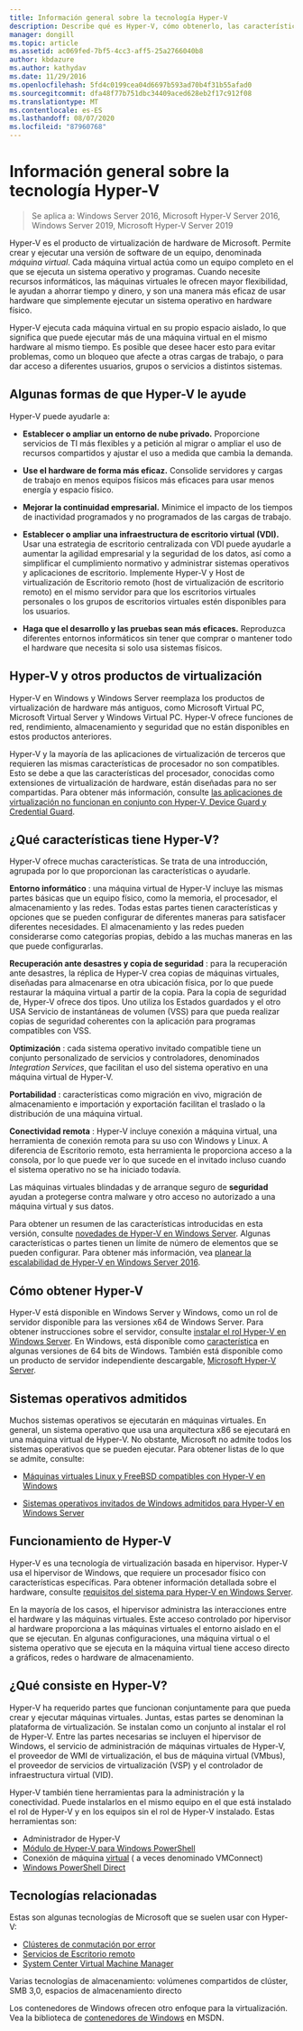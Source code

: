```yaml
---
title: Información general sobre la tecnología Hyper-V
description: Describe qué es Hyper-V, cómo obtenerlo, las características clave y los usos comunes.
manager: dongill
ms.topic: article
ms.assetid: ac069fed-7bf5-4cc3-aff5-25a2766040b8
author: kbdazure
ms.author: kathydav
ms.date: 11/29/2016
ms.openlocfilehash: 5fd4c0199cea04d6697b593ad70b4f31b55afad0
ms.sourcegitcommit: dfa48f77b751dbc34409aced628eb2f17c912f08
ms.translationtype: MT
ms.contentlocale: es-ES
ms.lasthandoff: 08/07/2020
ms.locfileid: "87960768"
---
```

# <a name="hyper-v-technology-overview"></a>Información general sobre la tecnología Hyper-V

>Se aplica a: Windows Server 2016, Microsoft Hyper-V Server 2016, Windows Server 2019, Microsoft Hyper-V Server 2019

Hyper-V es el producto de virtualización de hardware de Microsoft. Permite crear y ejecutar una versión de software de un equipo, denominada *máquina virtual*. Cada máquina virtual actúa como un equipo completo en el que se ejecuta un sistema operativo y programas. Cuando necesite recursos informáticos, las máquinas virtuales le ofrecen mayor flexibilidad, le ayudan a ahorrar tiempo y dinero, y son una manera más eficaz de usar hardware que simplemente ejecutar un sistema operativo en hardware físico.

Hyper-V ejecuta cada máquina virtual en su propio espacio aislado, lo que significa que puede ejecutar más de una máquina virtual en el mismo hardware al mismo tiempo. Es posible que desee hacer esto para evitar problemas, como un bloqueo que afecte a otras cargas de trabajo, o para dar acceso a diferentes usuarios, grupos o servicios a distintos sistemas.

## <a name="some-ways-hyper-v-can-help-you"></a>Algunas formas de que Hyper-V le ayude

Hyper-V puede ayudarle a:

- **Establecer o ampliar un entorno de nube privado.** Proporcione servicios de TI más flexibles y a petición al migrar o ampliar el uso de recursos compartidos y ajustar el uso a medida que cambia la demanda.

- **Use el hardware de forma más eficaz.** Consolide servidores y cargas de trabajo en menos equipos físicos más eficaces para usar menos energía y espacio físico.

- **Mejorar la continuidad empresarial.** Minimice el impacto de los tiempos de inactividad programados y no programados de las cargas de trabajo.

- **Establecer o ampliar una infraestructura de escritorio virtual (VDI).** Usar una estrategia de escritorio centralizada con VDI puede ayudarle a aumentar la agilidad empresarial y la seguridad de los datos, así como a simplificar el cumplimiento normativo y administrar sistemas operativos y aplicaciones de escritorio. Implemente Hyper-V y Host de virtualización de Escritorio remoto (host de virtualización de escritorio remoto) en el mismo servidor para que los escritorios virtuales personales o los grupos de escritorios virtuales estén disponibles para los usuarios.

- **Haga que el desarrollo y las pruebas sean más eficaces.** Reproduzca diferentes entornos informáticos sin tener que comprar o mantener todo el hardware que necesita si solo usa sistemas físicos.

## <a name="hyper-v-and-other-virtualization-products"></a>Hyper-V y otros productos de virtualización

Hyper-V en Windows y Windows Server reemplaza los productos de virtualización de hardware más antiguos, como Microsoft Virtual PC, Microsoft Virtual Server y Windows Virtual PC. Hyper-V ofrece funciones de red, rendimiento, almacenamiento y seguridad que no están disponibles en estos productos anteriores.

Hyper-V y la mayoría de las aplicaciones de virtualización de terceros que requieren las mismas características de procesador no son compatibles. Esto se debe a que las características del procesador, conocidas como extensiones de virtualización de hardware, están diseñadas para no ser compartidas. Para obtener más información, consulte [las aplicaciones de virtualización no funcionan en conjunto con Hyper-V, Device Guard y Credential Guard](https://support.microsoft.com/kb/3204980).

## <a name="what-features-does-hyper-v-have"></a>¿Qué características tiene Hyper-V?

Hyper-V ofrece muchas características. Se trata de una introducción, agrupada por lo que proporcionan las características o ayudarle.

**Entorno informático** : una máquina virtual de Hyper-V incluye las mismas partes básicas que un equipo físico, como la memoria, el procesador, el almacenamiento y las redes. Todas estas partes tienen características y opciones que se pueden configurar de diferentes maneras para satisfacer diferentes necesidades. El almacenamiento y las redes pueden considerarse como categorías propias, debido a las muchas maneras en las que puede configurarlas.

**Recuperación ante desastres y copia de seguridad** : para la recuperación ante desastres, la réplica de Hyper-V crea copias de máquinas virtuales, diseñadas para almacenarse en otra ubicación física, por lo que puede restaurar la máquina virtual a partir de la copia. Para la copia de seguridad de, Hyper-V ofrece dos tipos. Uno utiliza los Estados guardados y el otro USA Servicio de instantáneas de volumen (VSS) para que pueda realizar copias de seguridad coherentes con la aplicación para programas compatibles con VSS.

**Optimización** : cada sistema operativo invitado compatible tiene un conjunto personalizado de servicios y controladores, denominados *Integration Services*, que facilitan el uso del sistema operativo en una máquina virtual de Hyper-V.

**Portabilidad** : características como migración en vivo, migración de almacenamiento e importación y exportación facilitan el traslado o la distribución de una máquina virtual.

**Conectividad remota** : Hyper-V incluye conexión a máquina virtual, una herramienta de conexión remota para su uso con Windows y Linux. A diferencia de Escritorio remoto, esta herramienta le proporciona acceso a la consola, por lo que puede ver lo que sucede en el invitado incluso cuando el sistema operativo no se ha iniciado todavía.

Las máquinas virtuales blindadas y de arranque seguro de **seguridad** ayudan a protegerse contra malware y otro acceso no autorizado a una máquina virtual y sus datos.

Para obtener un resumen de las características introducidas en esta versión, consulte [novedades de Hyper-V en Windows Server](What-s-new-in-Hyper-V-on-Windows.md). Algunas características o partes tienen un límite de número de elementos que se pueden configurar. Para obtener más información, vea [planear la escalabilidad de Hyper-V en Windows Server 2016](plan/Plan-for-Hyper-V-scalability-in-Windows-Server-2016.md).

## <a name="how-to-get-hyper-v"></a>Cómo obtener Hyper-V

Hyper-V está disponible en Windows Server y Windows, como un rol de servidor disponible para las versiones x64 de Windows Server. Para obtener instrucciones sobre el servidor, consulte [instalar el rol Hyper-V en Windows Server](get-started/Install-the-Hyper-V-role-on-Windows-Server.md). En Windows, está disponible como [característica](https://docs.microsoft.com/virtualization/hyper-v-on-windows/index) en algunas versiones de 64 bits de Windows. También está disponible como un producto de servidor independiente descargable, [Microsoft Hyper-V Server](https://www.microsoft.com/evalcenter/evaluate-hyper-v-server-2019).

## <a name="supported-operating-systems"></a>Sistemas operativos admitidos

Muchos sistemas operativos se ejecutarán en máquinas virtuales. En general, un sistema operativo que usa una arquitectura x86 se ejecutará en una máquina virtual de Hyper-V. No obstante, Microsoft no admite todos los sistemas operativos que se pueden ejecutar. Para obtener listas de lo que se admite, consulte:

- [Máquinas virtuales Linux y FreeBSD compatibles con Hyper-V en Windows](Supported-Linux-and-FreeBSD-virtual-machines-for-Hyper-V-on-Windows.md)

- [Sistemas operativos invitados de Windows admitidos para Hyper-V en Windows Server](Supported-Windows-guest-operating-systems-for-Hyper-V-on-Windows.md)

## <a name="how-hyper-v-works"></a>Funcionamiento de Hyper-V

Hyper-V es una tecnología de virtualización basada en hipervisor. Hyper-V usa el hipervisor de Windows, que requiere un procesador físico con características específicas. Para obtener información detallada sobre el hardware, consulte [requisitos del sistema para Hyper-V en Windows Server](System-requirements-for-Hyper-V-on-Windows.md).

En la mayoría de los casos, el hipervisor administra las interacciones entre el hardware y las máquinas virtuales. Este acceso controlado por hipervisor al hardware proporciona a las máquinas virtuales el entorno aislado en el que se ejecutan. En algunas configuraciones, una máquina virtual o el sistema operativo que se ejecuta en la máquina virtual tiene acceso directo a gráficos, redes o hardware de almacenamiento.

## <a name="what-does-hyper-v-consist-of"></a>¿Qué consiste en Hyper-V?

Hyper-V ha requerido partes que funcionan conjuntamente para que pueda crear y ejecutar máquinas virtuales. Juntas, estas partes se denominan la plataforma de virtualización. Se instalan como un conjunto al instalar el rol de Hyper-V. Entre las partes necesarias se incluyen el hipervisor de Windows, el servicio de administración de máquinas virtuales de Hyper-V, el proveedor de WMI de virtualización, el bus de máquina virtual (VMbus), el proveedor de servicios de virtualización (VSP) y el controlador de infraestructura virtual (VID).

Hyper-V también tiene herramientas para la administración y la conectividad. Puede instalarlos en el mismo equipo en el que está instalado el rol de Hyper-V y en los equipos sin el rol de Hyper-V instalado. Estas herramientas son:

- Administrador de Hyper-V
- [Módulo de Hyper-V para Windows PowerShell](https://docs.microsoft.com/powershell/module/hyper-v/index)
- Conexión de máquina [virtual](https://docs.microsoft.com/windows-server/virtualization/hyper-v/learn-more/hyper-v-virtual-machine-connect) \( a veces denominado VMConnect\)
- [Windows PowerShell Direct](manage/Manage-Windows-virtual-machines-with-PowerShell-Direct.md)

## <a name="related-technologies"></a>Tecnologías relacionadas

Estas son algunas tecnologías de Microsoft que se suelen usar con Hyper-V:

- [Clústeres de conmutación por error](../../failover-clustering/whats-new-in-failover-clustering.md)
- [Servicios de Escritorio remoto](../../remote/remote-desktop-services/Host-desktops-and-apps-in-Remote-Desktop-Services.md)
- [System Center Virtual Machine Manager](https://docs.microsoft.com/system-center/vmm/overview)

Varias tecnologías de almacenamiento: volúmenes compartidos de clúster, SMB 3,0, espacios de almacenamiento directo

Los contenedores de Windows ofrecen otro enfoque para la virtualización. Vea la biblioteca de [contenedores de Windows](https://docs.microsoft.com/virtualization/windowscontainers/index) en MSDN.
